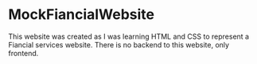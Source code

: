 # MockFiancialWebsite
This website was created as I was learning HTML and CSS to represent a Fiancial services website.
There is no backend to this website, only frontend.
